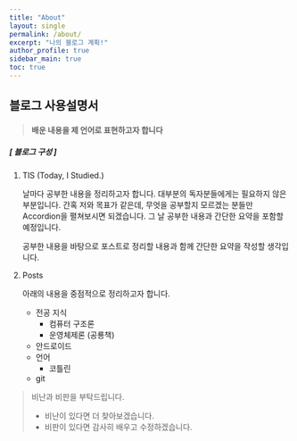 ```yaml
---
title: "About"
layout: single
permalink: /about/
excerpt: "나의 블로그 계획!"
author_profile: true
sidebar_main: true
toc: true
---
```



## 블로그 사용설명서

> #### 배운 내용을 제 언어로 표현하고자 합니다



##### [ 블로그 구성 ]

1. TIS (Today, I Studied.)

     날마다 공부한 내용을 정리하고자 합니다. 대부분의 독자분들에게는 필요하지 않은 부분입니다. 간혹 저와 목표가 같은데, 무엇을 공부할지 모르겠는 분들만 Accordion을 펼쳐보시면 되겠습니다. 그 날 공부한 내용과 간단한 요약을 포함할 예정입니다.

     공부한 내용을 바탕으로 포스트로 정리할 내용과 함께 간단한 요약을 작성할 생각입니다. 

2. Posts

   아래의 내용을 중점적으로 정리하고자 합니다.

   * 전공 지식
     * 컴퓨터 구조론
     * 운영체제론 (공룡책) 
   * 안드로이드
   * 언어 
     * 코틀린
   * git



> 비난과 비판을 부탁드립니다.
>
> * 비난이 있다면 더 찾아보겠습니다.
> * 비판이 있다면 감사히 배우고 수정하겠습니다.
